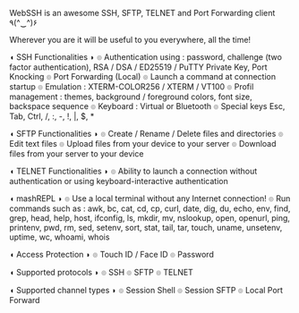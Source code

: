 WebSSH is an awesome SSH, SFTP, TELNET and Port Forwarding client ٩(^‿^)۶

Wherever you are it will be useful to you everywhere, all the time!

◖ SSH Functionalities ◗
๏ Authentication using : password, challenge (two factor authentication), RSA / DSA / ED25519 / PuTTY Private Key, Port Knocking
๏ Port Forwarding (Local)
๏ Launch a command at connection startup
๏ Emulation : XTERM-COLOR256 / XTERM / VT100
๏ Profil management : themes, background / foreground colors, font size, backspace sequence
๏ Keyboard : Virtual or Bluetooth
๏ Special keys Esc, Tab, Ctrl, /, :, -, !, |, $, *

◖ SFTP Functionalities ◗
๏ Create / Rename / Delete files and directories
๏ Edit text files
๏ Upload files from your device to your server
๏ Download files from your server to your device

◖ TELNET Functionalities ◗
๏ Ability to launch a connection without authentication or using keyboard-interactive authentication

◖ mashREPL ◗
๏ Use a local terminal without any Internet connection!
๏ Run commands such as : awk, bc, cat, cd, cp, curl, date, dig, du, echo, env, find, grep, head, help, host, ifconfig, ls, mkdir, mv, nslookup, open, openurl, ping, printenv, pwd, rm, sed, setenv, sort, stat, tail, tar, touch, uname, unsetenv, uptime, wc, whoami, whois

◖ Access Protection ◗
๏ Touch ID / Face ID
๏ Password

◖ Supported protocols ◗
๏ SSH
๏ SFTP
๏ TELNET

◖ Supported channel types ◗
๏ Session Shell
๏ Session SFTP
๏ Local Port Forward